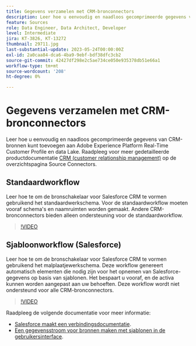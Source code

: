```yaml
---
title: Gegevens verzamelen met CRM-bronconnectors
description: Leer hoe u eenvoudig en naadloos gecomprimeerde gegevens van CRM-bronnen kunt toevoegen aan Adobe Experience Platform Real-Time Customer Profile en data Lake.
feature: Sources
role: Data Engineer, Data Architect, Developer
level: Intermediate
jira: KT-3826, KT-13272
thumbnail: 29711.jpg
last-substantial-update: 2023-05-24T00:00:00Z
exl-id: 2a0caa84-dca6-4ba9-9ebf-bdf38dfc3cb2
source-git-commit: 42427df298e2c5ae734ce050e935378db51e66a1
workflow-type: tm+mt
source-wordcount: '208'
ht-degree: 0%

---
```


# Gegevens verzamelen met CRM-bronconnectors

Leer hoe u eenvoudig en naadloos gecomprimeerde gegevens van CRM-bronnen kunt toevoegen aan Adobe Experience Platform Real-Time Customer Profile en data Lake. Raadpleeg voor meer gedetailleerde productdocumentatie [CRM (customer relationship management)](https://experienceleague.adobe.com/docs/experience-platform/sources/home.html?lang=en#access-control-for-sources-in-data-ingestion) op de overzichtspagina Source Connectors.

## Standaardworkflow

Leer hoe te om de bronschakelaar voor Salesforce CRM te vormen gebruikend het standaardwerkschema. Voor de standaardworkflow moeten vooraf schema&#39;s en naamruimten worden gemaakt. Andere CRM-bronconnectors bieden alleen ondersteuning voor de standaardworkflow.

>[!VIDEO](https://video.tv.adobe.com/v/29711?quality=12&learn=on)

## Sjabloonworkflow (Salesforce)

Leer hoe te om de bronschakelaar voor Salesforce CRM te vormen gebruikend het malplaatjewerkschema. Deze workflow genereert automatisch elementen die nodig zijn voor het opnemen van Salesforce-gegevens op basis van sjablonen. Het bespaart u vooraf, en de activa kunnen worden aangepast aan uw behoeften. Deze workflow wordt niet ondersteund voor alle CRM-bronconnectors.

>[!VIDEO](https://video.tv.adobe.com/v/3419422?quality=12&learn=on)

Raadpleeg de volgende documentatie voor meer informatie:
* [Salesforce maakt een verbindingsdocumentatie](https://experienceleague.adobe.com/docs/experience-platform/sources/ui-tutorials/create/crm/salesforce.html).
* [Een gegevensstroom voor bronnen maken met sjablonen in de gebruikersinterface](https://experienceleague.adobe.com/docs/experience-platform/sources/ui-tutorials/templates.html#).


